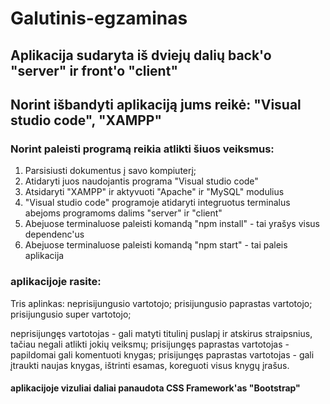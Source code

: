 # Galutinis-egzaminas

## Aplikacija sudaryta iš dviejų dalių back'o "server" ir front'o "client"


## Norint išbandyti aplikaciją jums reikė: "Visual studio code", "XAMPP"

### Norint paleisti programą reikia atlikti šiuos veiksmus:
1. Parsisiusti dokumentus į savo kompiuterį;
2. Atidaryti juos naudojantis programa "Visual studio code"
3. Atsidaryti "XAMPP" ir aktyvuoti "Apache" ir "MySQL" modulius
4. "Visual studio code" programoje atidaryti integruotus terminalus abejoms programoms dalims "server" ir "client"
5. Abejuose terminaluose paleisti komandą "npm install" - tai yrašys visus dependenc'us
6. Abejuose terminaluose paleisti komandą "npm start" - tai paleis aplikacija 


### aplikacijoje rasite:
Tris aplinkas:
neprisijungusio vartotojo;
prisijungusio paprastas vartotojo;
prisijungusio super vartotojo;

neprisijungęs vartotojas - gali matyti titulinį puslapį ir atskirus straipsnius, tačiau negali atlikti jokių veiksmų;
prisijungęs paprastas vartotojas - papildomai gali komentuoti knygas;
prisijungęs paprastas vartotojas - gali įtraukti naujas knygas, ištrinti esamas, koreguoti visus knygų įrašus.

#### aplikacijoje vizuliai daliai panaudota CSS Framework'as "Bootstrap"
